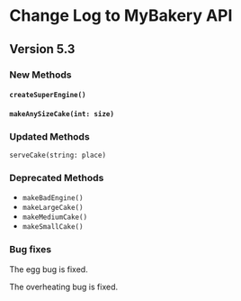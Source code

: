 # Change Log to MyBakery API

## Version 5.3
### New Methods

#### `createSuperEngine()`

#### `makeAnySizeCake(int: size)`


### Updated Methods

`serveCake(string: place)`

### Deprecated Methods

* `makeBadEngine()`
* `makeLargeCake()`
* `makeMediumCake()`
* `makeSmallCake()`

### Bug fixes

The egg bug is fixed.

The overheating bug is fixed.

[1]: #